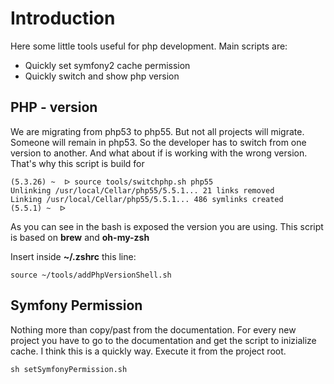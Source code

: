 Introduction
=========

Here some little tools useful for php development.
Main scripts are: 
 
  - Quickly set symfony2 cache permission
  - Quickly switch and show php version

   PHP - version
   -----
   We are migrating from php53 to php55. But not all projects will migrate. Someone will remain in php53. So the developer has to switch from one version to another. And what about if is working with the wrong version.
   That's why this script is build for

   ```
   (5.3.26) ~  ᐅ source tools/switchphp.sh php55
   Unlinking /usr/local/Cellar/php55/5.5.1... 21 links removed
   Linking /usr/local/Cellar/php55/5.5.1... 486 symlinks created
   (5.5.1) ~  ᐅ
   ```
   As you can see in the bash is exposed the version you are using.
   This script is based on **brew** and **oh-my-zsh**

   Insert inside __~/.zshrc__ this line:
   ```
   source ~/tools/addPhpVersionShell.sh
   ```

   Symfony Permission
   -----

   Nothing more than copy/past from the documentation.
   For every new project you have to go to the documentation and get the script to inizialize cache. I think this is a quickly way. Execute it from the project root.

   ```
   sh setSymfonyPermission.sh
   ```
